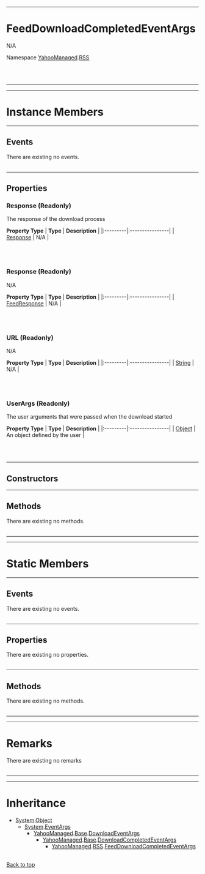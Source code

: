 
---


# FeedDownloadCompletedEventArgs #
N/A

Namespace [YahooManaged](namespaceYahooManaged.md).[RSS](namespaceYahooManagedRSS.md)



<br></br>

---


---

# Instance Members #

---

## Events ##

There are existing no events.
<br></br>


---

## Properties ##

### Response (Readonly) ###
The response of the download process

**Property Type**
| **Type** | **Description** |
|:---------|:----------------|
| [Response](classResponse#.md) | N/A             |

<br></br>
### Response (Readonly) ###
N/A

**Property Type**
| **Type** | **Description** |
|:---------|:----------------|
| [FeedResponse](classFeedResponse#.md) | N/A             |

<br></br>
### URL (Readonly) ###
N/A

**Property Type**
| **Type** | **Description** |
|:---------|:----------------|
| [String](http://msdn.microsoft.com/en-us/library/thwcx436(VS.80).aspx) | N/A             |

<br></br>
### UserArgs (Readonly) ###
The user arguments that were passed when the download started

**Property Type**
| **Type** | **Description** |
|:---------|:----------------|
| [Object](http://msdn.microsoft.com/en-US/library/system.object.aspx) | An object defined by the user |

<br></br>


---

## Constructors ##



---

## Methods ##

There are existing no methods.
<br></br>


---


---

# Static Members #

---

## Events ##

There are existing no events.
<br></br>


---

## Properties ##

There are existing no properties.
<br></br>


---

## Methods ##

There are existing no methods.
<br></br>


---


---

# Remarks #

There are existing no remarks
<br></br>


---


---

# Inheritance #

  * [System](http://msdn.microsoft.com/en-US/library/system.aspx).[Object](http://msdn.microsoft.com/en-US/library/system.object.aspx)
    * [System](http://msdn.microsoft.com/en-US/library/system.aspx).[EventArgs](http://social.msdn.microsoft.com/search/en-us/?query=EventArgs)
      * [YahooManaged](namespaceYahooManaged.md).[Base](namespaceYahooManagedBase.md).[DownloadEventArgs](classDownloadEventArgs#.md)
        * [YahooManaged](namespaceYahooManaged.md).[Base](namespaceYahooManagedBase.md).[DownloadCompletedEventArgs](classDownloadCompletedEventArgs#.md)
          * [YahooManaged](namespaceYahooManaged.md).[RSS](namespaceYahooManagedRSS.md).[FeedDownloadCompletedEventArgs](classFeedDownloadCompletedEventArgs#.md)
<br></br>

[Back to top](classFeedDownloadCompletedEventArgs#FeedDownloadCompletedEventArgs.md)